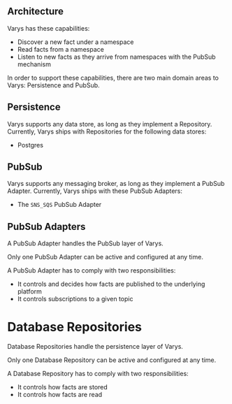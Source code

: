 ## Architecture

Varys has these capabilities:

- Discover a new fact under a namespace
- Read facts from a namespace
- Listen to new facts as they arrive from namespaces with the PubSub mechanism

In order to support these capabilities, there are two main domain areas to Varys: Persistence and PubSub.

## Persistence

Varys supports any data store, as long as they implement a Repository. Currently, Varys ships with Repositories for the following data stores:

- Postgres

## PubSub

Varys supports any messaging broker, as long as they implement a PubSub Adapter. Currently, Varys ships with these PubSub Adapters:

- The `SNS_SQS` PubSub Adapter

## PubSub Adapters

A PubSub Adapter handles the PubSub layer of Varys.

Only one PubSub Adapter can be active and configured at any time.

A PubSub Adapter has to comply with two responsibilities:

- It controls and decides how facts are published to the underlying platform
- It controls subscriptions to a given topic

# Database Repositories

Database Repositories handle the persistence layer of Varys.

Only one Database Repository can be active and configured at any time.

A Database Repository has to comply with two responsibilities:

- It controls how facts are stored
- It controls how facts are read

